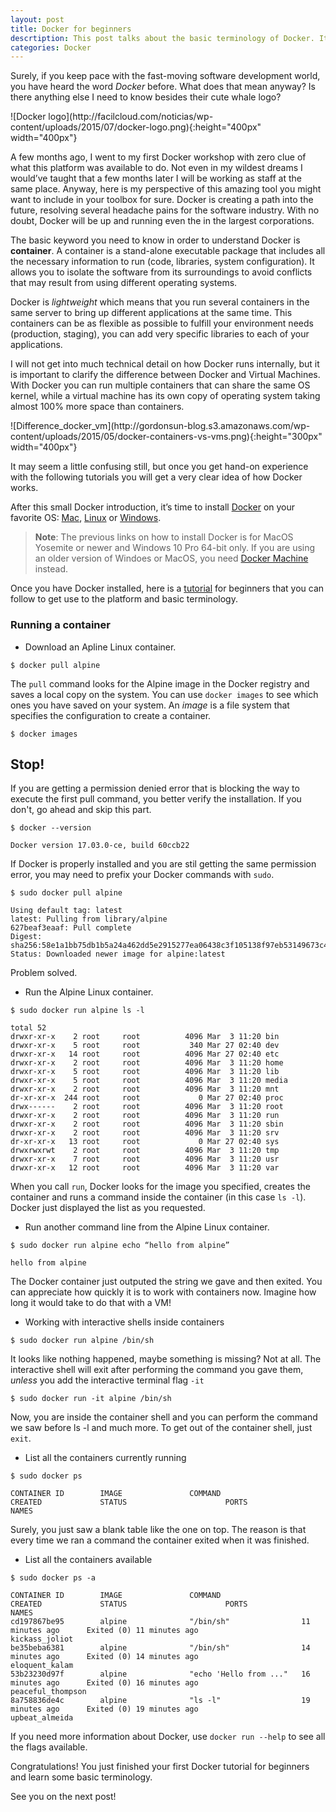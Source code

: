 ```yaml
---
layout: post
title: Docker for beginners
descrtiption: This post talks about the basic terminology of Docker. It covers the essential concepts to get started with Docker.
categories: Docker
---
```

Surely, if you keep pace with the fast-moving software development world, you have heard the word *Docker* before. What does that mean anyway? Is there anything else I need to know besides their cute whale logo?

<div class="img_container">
  ![Docker logo](http://facilcloud.com/noticias/wp-content/uploads/2015/07/docker-logo.png){:height="400px" width="400px"}
</div>

A few months ago, I went to my first Docker workshop with zero clue of what this platform was available to do. Not even in my wildest dreams I would’ve taught that a few months later I will be working as staff at the same place. Anyway, here is my perspective of this amazing tool you might want to include in your toolbox for sure. Docker is creating a path into the future, resolving several headache pains for the software industry. With no doubt, Docker will be up and running even the in the largest corporations.

The basic keyword you need to know in order to understand Docker is **container**. A container is a stand-alone executable package that includes all the necessary information to run (code, libraries, system configuration). It allows you to isolate the software from its surroundings to avoid conflicts that may result from using different operating systems.

Docker is *lightweight* which means that you run several containers in the same server to bring up different applications at the same time. This containers can be as flexible as possible to fulfill your environment needs (production, staging), you can add very specific libraries to each of your applications.

I will not get into much technical detail on how Docker runs internally, but it is important to clarify the difference between Docker and Virtual Machines. With Docker you can run multiple containers that can share the same OS kernel, while a virtual machine has its own copy of operating system taking almost 100% more space than containers.

<div class="img_container">
  ![Difference_docker_vm](http://gordonsun-blog.s3.amazonaws.com/wp-content/uploads/2015/05/docker-containers-vs-vms.png){:height="300px" width="400px"}
</div>

It may seem a little confusing still, but once you get hand-on experience with the following tutorials you will get a very clear idea of how Docker works.

After this small Docker introduction, it’s time to install [Docker](https://docs.docker.com/engine/getstarted/step_one/ ) on your favorite OS: [Mac](https://docs.docker.com/docker-for-mac/ ), [Linux](https://docs.docker.com/engine/installation/linux/ ) or [Windows](https://docs.docker.com/docker-for-windows/ ).

> **Note**: The previous links on how to install Docker is for MacOS Yosemite or newer and Windows 10 Pro 64-bit only.
If you are using an older version of Windoes or MacOS, you need [Docker Machine](https://docs.docker.com/machine/overview/ ) instead.

Once you have Docker installed, here is a [tutorial](https://github.com/docker/labs/blob/master/beginner/readme.md) for beginners that you can follow to get use to the platform and basic terminology.

### **Running a container**

* Download an Apline Linux container.

```
$ docker pull alpine
```

The `pull` command looks for the Alpine image in the Docker registry and saves a local copy on the system. You can use `docker images` to see which ones you have saved on your system. An *image* is a file system that specifies the configuration to create a container.

```
$ docker images
```

## Stop!

If you are getting a permission denied error that is blocking the way to execute the first pull command, you better verify the installation. If you don't, go ahead and skip this part.

```
$ docker --version

Docker version 17.03.0-ce, build 60ccb22
```
If Docker is properly installed and you are stil getting the same permission error, you may need to prefix your Docker commands with `sudo`.

```
$ sudo docker pull alpine

Using default tag: latest
latest: Pulling from library/alpine
627beaf3eaaf: Pull complete
Digest: sha256:58e1a1bb75db1b5a24a462dd5e2915277ea06438c3f105138f97eb53149673c4
Status: Downloaded newer image for alpine:latest
```

Problem solved.

* Run the Alpine Linux container.

```
$ sudo docker run alpine ls -l

total 52
drwxr-xr-x    2 root     root          4096 Mar  3 11:20 bin
drwxr-xr-x    5 root     root           340 Mar 27 02:40 dev
drwxr-xr-x   14 root     root          4096 Mar 27 02:40 etc
drwxr-xr-x    2 root     root          4096 Mar  3 11:20 home
drwxr-xr-x    5 root     root          4096 Mar  3 11:20 lib
drwxr-xr-x    5 root     root          4096 Mar  3 11:20 media
drwxr-xr-x    2 root     root          4096 Mar  3 11:20 mnt
dr-xr-xr-x  244 root     root             0 Mar 27 02:40 proc
drwx------    2 root     root          4096 Mar  3 11:20 root
drwxr-xr-x    2 root     root          4096 Mar  3 11:20 run
drwxr-xr-x    2 root     root          4096 Mar  3 11:20 sbin
drwxr-xr-x    2 root     root          4096 Mar  3 11:20 srv
dr-xr-xr-x   13 root     root             0 Mar 27 02:40 sys
drwxrwxrwt    2 root     root          4096 Mar  3 11:20 tmp
drwxr-xr-x    7 root     root          4096 Mar  3 11:20 usr
drwxr-xr-x   12 root     root          4096 Mar  3 11:20 var
```

When you call `run`, Docker looks for the image you specified, creates the container and runs a command inside the container (in this case `ls -l`). Docker just displayed the list as you requested.

* Run another command line from the Alpine Linux container.

```
$ sudo docker run alpine echo “hello from alpine”

hello from alpine
```

The Docker container just outputed the string we gave and then exited. You can appreciate how quickly it is to work with containers now. Imagine how long it would take to do that with a VM!

* Working with interactive shells inside containers

```
$ sudo docker run alpine /bin/sh
```

It looks like nothing happened, maybe something is missing? Not at all. The interactive shell will exit after performing the command you gave them, *unless* you add the interactive terminal flag `-it`

```
$ sudo docker run -it alpine /bin/sh
```

Now, you are inside the container shell and you can perform the command we saw before ls -l and much more. To get out of the container shell, just `exit`.

* List all the containers currently running

```
$ sudo docker ps

CONTAINER ID        IMAGE               COMMAND                  CREATED             STATUS                      PORTS               NAMES
```

Surely, you just saw a blank table like the one on top. The reason is that every time we ran a command the container exited when it was finished.

* List all the containers available

```
$ sudo docker ps -a

CONTAINER ID        IMAGE               COMMAND                  CREATED             STATUS                      PORTS               NAMES
cd197867be95        alpine              "/bin/sh"                11 minutes ago      Exited (0) 11 minutes ago                       kickass_joliot
be35beba6381        alpine              "/bin/sh"                14 minutes ago      Exited (0) 14 minutes ago                       eloquent_kalam
53b23230d97f        alpine              "echo 'Hello from ..."   16 minutes ago      Exited (0) 16 minutes ago                       peaceful_thompson
8a758836de4c        alpine              "ls -l"                  19 minutes ago      Exited (0) 19 minutes ago                       upbeat_almeida
```

If you need more information about Docker, use `docker run --help` to see all the flags available.

Congratulations! You just finished your first Docker tutorial for beginners and learn some basic terminology.

See you on the next post!
